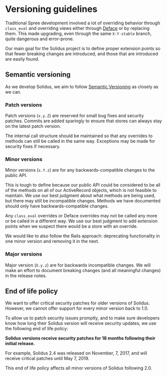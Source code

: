 # Versioning guidelines

Traditional Spree development involved a lot of overriding behavior through
`class_eval` and overriding views either through [Deface][deface] or by
replacing them. This made upgrading, even through the same `X-Y-stable` branch,
quite dangerous and error-prone.

Our main goal for the Solidus project is to define proper extension points so
that fewer breaking changes are introduced, and those that are introduced are
easily found.

[deface]: https://github.com/spree/deface

## Semantic versioning

As we develop Solidus, we aim to follow [Semantic Versioning][semver] as closely
as we can.

[semver]: http://semver.org

### Patch versions

Patch versions (`x.y.Z`) are reserved for small bug fixes and security patches.
Commits are added sparingly to ensure that stores can always stay on the latest
patch version.

The internal call structure should be maintained so that any overrides to
methods can still be called in the same way. Exceptions may be made for security
fixes if necessary.

### Minor versions

Minor versions (`x.Y.z`) are for any backwards-compatible changes to the public
API.

This is tough to define because our public API could be considered to be all of
the methods on all of our ActiveRecord objects, which is not feasible to
maintain. We use our best judgment about what methods are being used, but there
may still be incompatible changes. Methods we have documented should only have
backwards-compatible changes.

Any `class_eval` overrides or Deface overrides may not be called any more or be
called in a different way. We use our best judgment to add extension points when
we suspect there would be a store with an override.

We would like to also follow the Rails approach: deprecating functionality in
one minor version and removing it in the next.

### Major versions

Major version (`X.y.z`) are for backwards incompatible changes. We will make an
effort to document breaking changes (and all meaningful changes) in the release
notes.

## End of life policy

We want to offer critical security patches for older versions of Solidus.
However, we cannot offer support for every minor version back to 1.0.

To allow us to patch security issues promptly, and to make sure developers know
how long their Solidus version will receive security updates, we use the
following end of life policy:

**Solidus versions receive security patches for 18 months following their
initial release.**

For example, Solidus 2.4 was released on November, 7, 2017, and will receive
critical patches until May 7, 2019.

This end of life policy affects all minor versions of Solidus following 2.0.

